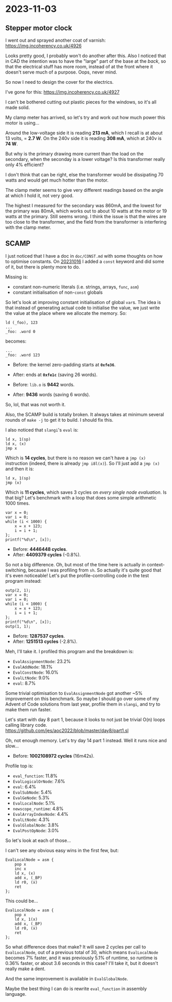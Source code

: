 # 2023-11-03

## Stepper motor clock

I went out and sprayed another coat of varnish: https://img.incoherency.co.uk/4926

Looks pretty good, I probably won't do another after this. Also I noticed that in CAD
the intention was to have the "large" part of the base at the *back*, so that the electrical
stuff has more room, instead of at the front where it doesn't serve much of a purpose. Oops,
never mind.

So now I need to design the cover for the electrics.

I've gone for this: https://img.incoherency.co.uk/4927

I can't be bothered cutting out plastic pieces for the windows, so it's all made solid.

My clamp meter has arrived, so let's try and work out how much power this motor is using...

Around the low-voltage side it is reading **213 mA**, which I recall is at about 13 volts, = **2.7 W**.
On the 240v side it is reading **308 mA**, which at 240v is **74 W**.

But why is the primary drawing more current than the load on the secondary, when the seconday is
a lower voltage? Is this transformer really only 4% efficient?

I don't think that can be right, else the transformer would be dissipating 70 watts and would get
much hotter than the motor.

The clamp meter seems to give very different readings based on the angle at which I hold it, not very good.

The highest I measured for the secondary was 860mA, and the lowest for the primary was 80mA, which works
out to about 10 watts at the motor or 19 watts at the primary. Still seems wrong. I think the issue is that
the wires are too close to the transformer, and the field from the transformer is interfering with the
clamp meter.

## SCAMP

I just noticed that I have a doc in `doc/CONST.md` with some thoughts on how to optimise constants.
On [20231016](20231016.md) I added a `const` keyword and did some of it, but there is plenty more to do.

Missing is:

* constant non-numeric literals (i.e. strings, arrays, `func`, `asm`)
* constant initialisation of non-`const` globals

So let's look at improving constant initialisation of global `var`s. The idea is that instead of
generating actual code to initialise the value, we just write the value at the place where we
allocate the memory. So:

    ld (_foo), 123
    ...
    _foo: .word 0

becomes:

    ...
    _foo: .word 123

* Before: the kernel zero-padding starts at **`0xfe36`**.
* After: ends at **`0xfe1c`** (saving 26 words).

* Before: `lib.o` is **9442** words.
* After: **9436** words (saving 6 words).

So, lol, that was not worth it.

Also, the SCAMP build is totally broken. It always takes at minimum several rounds of `make -j` to get it
to build. I should fix this.

I also noticed that `slangi`'s `eval` is:

    ld x, 1(sp)
    ld x, (x)
    jmp x

Which is **14 cycles**, but there is no reason we can't have a `jmp (x)` instruction (indeed, there is
already `jmp i8l(x)`). So I'll just add a `jmp (x)` and then it is:

    ld x, 1(sp)
    jmp (x)

Which is **11 cycles**, which saves 3 cycles on *every single node evaluation*. Is that big?
Let's benchmark with a loop that does some simple arithmetic 1000 times.

    var x = 0;
    var i = 0;
    while (i < 1000) {
        x = x + 123;
        i = i + 1;
    };
    printf("%d\n", [x]);

* Before: **4446448 cycles**.
* After: **4409379 cycles** (-0.8%).

So not a big difference. Oh, but most of the time here is actually in context-switching, because I was profiling from `sh`. So actually it's quite
good that it's even noticeable! Let's put the profile-controlling code in the test program instead:

    outp(2, 1);
    var x = 0;
    var i = 0;
    while (i < 1000) {
        x = x + 123;
        i = i + 1;
    };
    printf("%d\n", [x]);
    outp(1, 1);

* Before: **1287537 cycles**.
* After: **1251513 cycles** (-2.8%).

Meh, I'll take it. I profiled this program and the breakdown is:

 * `EvalAssignmentNode`: 23.2%
 * `EvalAddNode`: 18.1%
 * `EvalConstNode`: 16.0%
 * `EvalLtNode`: 9.0%
 * `eval`: 8.7%

Some trivial optimisation to `EvalAssignmentNode` got another ~5% improvement on this benchmark. So maybe
I should go over some of my Advent of Code solutions from last year, profile them in `slangi`, and try to
make them run faster.

Let's start with day 8 part 1, because it looks to not just be trivial O(n) loops calling library code.
https://github.com/jes/aoc2022/blob/master/day8/part1.sl

Oh, not enough memory. Let's try day 14 part 1 instead. Well it runs nice and slow...

* Before: **1002108972 cycles** (16m42s).

Profile top is:

* `eval_function`: 11.8%
* `EvalLogicalOrNode`: 7.6%
* `eval`: 6.4%
* `EvalSubNode`: 5.4%
* `EvalGeNode`: 5.3%
* `EvalLocalNode`: 5.1%
* `newscope_runtime`: 4.8%
* `EvalArrayIndexNode`: 4.4%
* `EvalLtNode`: 4.3%
* `EvalGlobalNode`: 3.8%
* `EvalPostOpNode`: 3.0%

So let's look at each of those...

I can't see any obvious easy wins in the first few, but:

    EvalLocalNode = asm {
        pop x
        inc x
        ld x, (x)
        add x, (_BP)
        ld r0, (x)
        ret
    };

This could be...

    EvalLocalNode = asm {
        pop x
        ld x, 1(x)
        add x, (_BP)
        ld r0, (x)
        ret
    };

So what difference does that make? It will save 2 cycles per call to `EvalLocalNode`, out of a previous total
of 30, which means `EvalLocalNode` becomes 7% faster, and it was previously 5.1% of runtime, so runtime
is 0.36% faster, or about 3.6 seconds in this case? I'll take it, but it doesn't really make a dent.

And the same improvement is available in `EvalGlobalNode`.

Maybe the best thing I can do is rewrite `eval_function` in assembly language.
